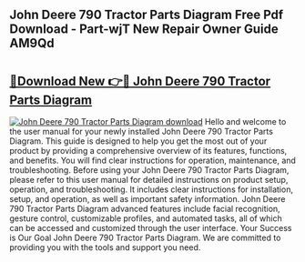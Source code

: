 ## John Deere 790 Tractor Parts Diagram Free Pdf Download - Part-wjT New Repair Owner Guide AM9Qd

# <h2><a href="http://dfreml.blite.top/?on=John+Deere+790+Tractor+Parts+Diagram">🔗Download New 👉🔴 John Deere 790 Tractor Parts Diagram</a></h2>

[![John Deere 790 Tractor Parts Diagram download](https://i.imgur.com/lujVjoI.png)](http://dfreml.blite.top/?on=John+Deere+790+Tractor+Parts+Diagram)
Hello and welcome to the user manual for your newly installed John Deere 790 Tractor Parts Diagram. This guide is designed to help you get the most out of your product by providing a comprehensive overview of its features, functions, and benefits. You will find clear instructions for operation, maintenance, and troubleshooting. Before using your John Deere 790 Tractor Parts Diagram, please refer to this user manual for detailed instructions on product setup, operation, and troubleshooting. It includes clear instructions for installation, setup, and operation, as well as important safety information. John Deere 790 Tractor Parts Diagram advanced features include facial recognition, gesture control, customizable profiles, and automated tasks, all of which can be accessed and customized through the user interface. Your Success is Our Goal John Deere 790 Tractor Parts Diagram. We are committed to providing you with the tools and support you need.

